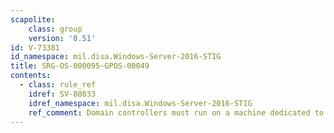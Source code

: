 ```yaml
---
scapolite:
    class: group
    version: '0.51'
id: V-73381
id_namespace: mil.disa.Windows-Server-2016-STIG
title: SRG-OS-000095-GPOS-00049
contents:
  - class: rule_ref
    idref: SV-88033
    idref_namespace: mil.disa.Windows-Server-2016-STIG
    ref_comment: Domain controllers must run on a machine dedicated to that  ...
---
```


